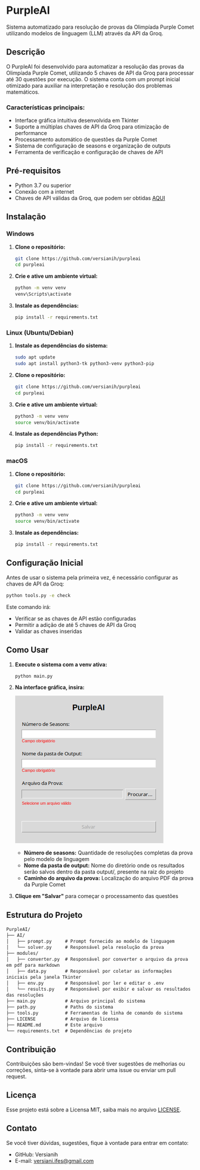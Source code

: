 # PurpleAI

Sistema automatizado para resolução de provas da Olimpíada Purple Comet utilizando modelos de linguagem (LLM) através da API da Groq.

## Descrição

O PurpleAI foi desenvolvido para automatizar a resolução das provas da Olimpíada Purple Comet, utilizando 5 chaves de API da Groq para processar até 30 questões por execução. O sistema conta com um prompt inicial otimizado para auxiliar na interpretação e resolução dos problemas matemáticos.

### Características principais:
- Interface gráfica intuitiva desenvolvida em Tkinter
- Suporte a múltiplas chaves de API da Groq para otimização de performance  
- Processamento automático de questões da Purple Comet
- Sistema de configuração de seasons e organização de outputs
- Ferramenta de verificação e configuração de chaves de API

## Pré-requisitos

- Python 3.7 ou superior
- Conexão com a internet
- Chaves de API válidas da Groq, que podem ser obtidas [AQUI](https://console.groq.com/keys)

## Instalação

### Windows

1. **Clone o repositório:**
   ```bash
   git clone https://github.com/versianih/purpleai
   cd purpleai
   ```

2. **Crie e ative um ambiente virtual:**
   ```bash
   python -m venv venv
   venv\Scripts\activate
   ```

3. **Instale as dependências:**
   ```bash
   pip install -r requirements.txt
   ```


### Linux (Ubuntu/Debian)

1. **Instale as dependências do sistema:**
   ```bash
   sudo apt update
   sudo apt install python3-tk python3-venv python3-pip
   ```

2. **Clone o repositório:**
   ```bash
   git clone https://github.com/versianih/purpleai
   cd purpleai
   ```

3. **Crie e ative um ambiente virtual:**
   ```bash
   python3 -m venv venv
   source venv/bin/activate
   ```

4. **Instale as dependências Python:**
   ```bash
   pip install -r requirements.txt
   ```


### macOS

1. **Clone o repositório:**
   ```bash
   git clone https://github.com/versianih/purpleai
   cd purpleai
   ```

2. **Crie e ative um ambiente virtual:**
   ```bash
   python3 -m venv venv
   source venv/bin/activate
   ```

3. **Instale as dependências:**
   ```bash
   pip install -r requirements.txt
   ```


## Configuração Inicial

Antes de usar o sistema pela primeira vez, é necessário configurar as chaves de API da Groq:

```bash
python tools.py -e check
```

Este comando irá:
- Verificar se as chaves de API estão configuradas
- Permitir a adição de até 5 chaves de API da Groq
- Validar as chaves inseridas

## Como Usar

1. **Execute o sistema com a venv ativa:**
   ```bash
   python main.py
   ```

2. **Na interface gráfica, insira:**
    
    ![Interface Tkinter](media/interface.png)  
   
   - **Número de seasons:** Quantidade de resoluções completas da prova pelo modelo de linguagem
   - **Nome da pasta de output:** Nome do diretório onde os resultados serão salvos dentro da pasta output/, presente na raiz do projeto
   - **Caminho do arquivo da prova:** Localização do arquivo PDF da prova da Purple Comet

3. **Clique em "Salvar"** para começar o processamento das questões

## Estrutura do Projeto

```
PurpleAI/
├── AI/
│   ├── prompt.py     # Prompt fornecido ao modelo de linguagem
│   └── solver.py     # Responsável pela resolução da prova
├── modules/
│   ├── converter.py  # Responsável por converter o arquivo da prova em pdf para markdown
│   ├── data.py       # Responsável por coletar as informações iniciais pela janela Tkinter
│   ├── env.py        # Responsável por ler e editar o .env
│   └── results.py    # Responsável por exibir e salvar os resultados das resoluções
├── main.py           # Arquivo principal do sistema
├── path.py           # Paths do sistema
├── tools.py          # Ferramentas de linha de comando do sistema
├── LICENSE           # Arquivo de licensa
├── README.md         # Este arquivo
└── requirements.txt  # Dependências do projeto
```

## Contribuição

Contribuições são bem-vindas! Se você tiver sugestões de melhorias ou correções, sinta-se à vontade para abrir uma issue ou enviar um pull request.

## Licença

Esse projeto está sobre a Licensa MIT, saiba mais no arquivo [LICENSE](LICENSE).

## Contato

Se você tiver dúvidas, sugestões, fique à vontade para entrar em contato:

- GitHub: Versianih
- E-mail: versiani.ifes@gmail.com